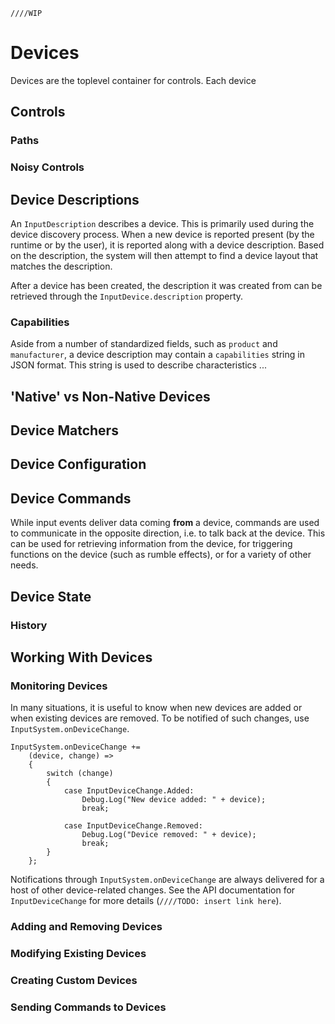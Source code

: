     ////WIP

# Devices

Devices are the toplevel container for controls. Each device

## Controls

### Paths

### Noisy Controls

## Device Descriptions

An `InputDescription` describes a device. This is primarily used during the device discovery process. When a new device is reported present (by the runtime or by the user), it is reported along with a device description. Based on the description, the system will then attempt to find a device layout that matches the description.

After a device has been created, the description it was created from can be retrieved through the `InputDevice.description` property.

### Capabilities

Aside from a number of standardized fields, such as `product` and `manufacturer`, a device description may contain a `capabilities` string in JSON format. This string is used to describe characteristics ...

## 'Native' vs Non-Native Devices

## Device Matchers

## Device Configuration

## Device Commands

While input events deliver data coming __from__ a device, commands are used to communicate in the opposite direction, i.e. to talk back at the device. This can be used for retrieving information from the device, for triggering functions on the device (such as rumble effects), or for a variety of other needs.

## Device State

### History

## Working With Devices

### Monitoring Devices

In many situations, it is useful to know when new devices are added or when existing devices are removed. To be notified of such changes, use `InputSystem.onDeviceChange`.

```
InputSystem.onDeviceChange +=
    (device, change) =>
    {
        switch (change)
        {
            case InputDeviceChange.Added:
                Debug.Log("New device added: " + device);
                break;

            case InputDeviceChange.Removed:
                Debug.Log("Device removed: " + device);
                break;
        }
    };
```

Notifications through `InputSystem.onDeviceChange` are always delivered for a host of other device-related changes. See the API documentation for `InputDeviceChange` for more details (`////TODO: insert link here`).

### Adding and Removing Devices

### Modifying Existing Devices

### Creating Custom Devices

### Sending Commands to Devices
